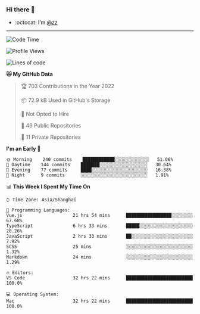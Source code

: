### Hi there 👋

- :octocat: I’m [@zz](https://github.com/holazz)

---

<!--START_SECTION:waka-->
![Code Time](http://img.shields.io/badge/Code%20Time-0%20secs-blue)

![Profile Views](http://img.shields.io/badge/Profile%20Views-14-blue)

![Lines of code](https://img.shields.io/badge/From%20Hello%20World%20I%27ve%20Written-736%20Thousand%20lines%20of%20code-blue)

**🐱 My GitHub Data** 

> 🏆 703 Contributions in the Year 2022
 > 
> 📦 72.9 kB Used in GitHub's Storage 
 > 
> 🚫 Not Opted to Hire
 > 
> 📜 49 Public Repositories 
 > 
> 🔑 11 Private Repositories  
 > 
**I'm an Early 🐤** 

```text
🌞 Morning    240 commits    ████████████░░░░░░░░░░░░░   51.06% 
🌆 Daytime    144 commits    ███████░░░░░░░░░░░░░░░░░░   30.64% 
🌃 Evening    77 commits     ████░░░░░░░░░░░░░░░░░░░░░   16.38% 
🌙 Night      9 commits      ░░░░░░░░░░░░░░░░░░░░░░░░░   1.91%

```


📊 **This Week I Spent My Time On** 

```text
⌚︎ Time Zone: Asia/Shanghai

💬 Programming Languages: 
Vue.js                   21 hrs 54 mins      █████████████████░░░░░░░░   67.68% 
TypeScript               6 hrs 33 mins       █████░░░░░░░░░░░░░░░░░░░░   20.26% 
JavaScript               2 hrs 33 mins       ██░░░░░░░░░░░░░░░░░░░░░░░   7.92% 
SCSS                     25 mins             ░░░░░░░░░░░░░░░░░░░░░░░░░   1.32% 
Markdown                 24 mins             ░░░░░░░░░░░░░░░░░░░░░░░░░   1.29%

🔥 Editors: 
VS Code                  32 hrs 22 mins      █████████████████████████   100.0%

💻 Operating System: 
Mac                      32 hrs 22 mins      █████████████████████████   100.0%

```


<!--END_SECTION:waka-->
